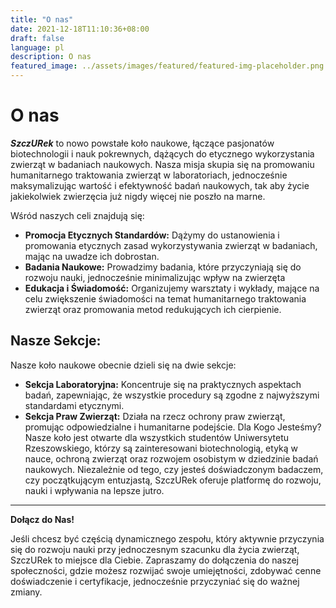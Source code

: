 ```yaml
---
title: "O nas"
date: 2021-12-18T11:10:36+08:00
draft: false
language: pl
description: O nas 
featured_image: ../assets/images/featured/featured-img-placeholder.png
---
```


# O nas
***SzczURek*** to nowo powstałe koło naukowe, łączące pasjonatów biotechnologii i nauk pokrewnych, dążących do etycznego wykorzystania zwierząt w badaniach naukowych. Nasza misja skupia się na promowaniu humanitarnego traktowania zwierząt w laboratoriach, jednocześnie maksymalizując wartość i efektywność badań naukowych, tak aby życie jakiekolwiek zwierzęcia już nigdy więcej nie poszło na marne.

Wśród naszych celi znajdują się:
- **Promocja Etycznych Standardów:** Dążymy do ustanowienia i promowania etycznych zasad wykorzystywania zwierząt w badaniach, mając na uwadze ich dobrostan.
- **Badania Naukowe:** Prowadzimy badania, które przyczyniają się do rozwoju nauki, jednocześnie minimalizując wpływ na zwierzęta
- **Edukacja i Świadomość:** Organizujemy warsztaty i wykłady, mające na celu zwiększenie świadomości na temat humanitarnego traktowania zwierząt oraz promowania metod redukujących ich cierpienie.


## Nasze Sekcje:
Nasze koło naukowe obecnie dzieli się na dwie sekcje:

- **Sekcja Laboratoryjna:** Koncentruje się na praktycznych aspektach badań, zapewniając, że wszystkie procedury są zgodne z najwyższymi standardami etycznymi.
- **Sekcja Praw Zwierząt:** Działa na rzecz ochrony praw zwierząt, promując odpowiedzialne i humanitarne podejście.
Dla Kogo Jesteśmy? Nasze koło jest otwarte dla wszystkich studentów Uniwersytetu Rzeszowskiego, którzy są zainteresowani biotechnologią, etyką w nauce, ochroną zwierząt oraz rozwojem osobistym w dziedzinie badań naukowych. Niezależnie od tego, czy jesteś doświadczonym badaczem, czy początkującym entuzjastą, SzczURek oferuje platformę do rozwoju, nauki i wpływania na lepsze jutro.

--- 

**Dołącz do Nas!**

Jeśli chcesz być częścią dynamicznego zespołu, który aktywnie przyczynia się do rozwoju nauki przy jednoczesnym szacunku dla życia zwierząt, SzczURek to miejsce dla Ciebie. Zapraszamy do dołączenia do naszej społeczności, gdzie możesz rozwijać swoje umiejętności, zdobywać cenne doświadczenie i certyfikacje, jednocześnie przyczyniać się do ważnej zmiany.